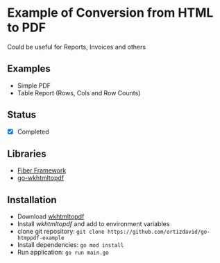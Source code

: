 # Example of Conversion from HTML to PDF

Could be useful for Reports, Invoices and others

## Examples
- Simple PDF
- Table Report (Rows, Cols and Row Counts)


## Status
- [x] Completed

## Libraries 
- [Fiber Framework](https://github.com/gofiber/fiber)
- [go-wkhtmltopdf](https://github.com/SebastiaanKlippert/go-wkhtmltopdf)

## Installation
- Download [wkhtmltopdf](https://wkhtmltopdf.org/downloads.html)
- Install *wkhtmltopdf* and add to environment variables
- clone git repository: ``git clone https://github.com/ortizdavid/go-htmppdf-example``
- Install dependencies: ``go mod install``
- Run application: ``go run main.go``

